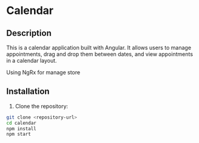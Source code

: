 # Calendar

## Description

This is a calendar application built with Angular. It allows users to manage appointments, drag and drop them between dates, and view appointments in a calendar layout.

Using NgRx for manage store

## Installation

1. Clone the repository:

```bash
git clone <repository-url>
cd calendar
npm install
npm start
```
